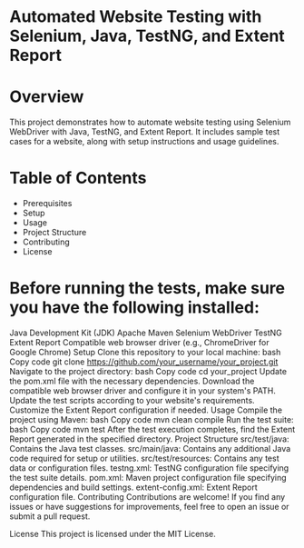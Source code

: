 <h1>Automated Website Testing with Selenium, Java, TestNG, and Extent Report</h1>

<h1>Overview</h1>
This project demonstrates how to automate website testing using Selenium WebDriver with Java, TestNG, and Extent Report. It includes sample test cases for a website, along with setup instructions and usage guidelines.

<h1>Table of Contents</h1>
<ul>
<li>Prerequisites</li>
  <li>Setup</li>
  <li>Usage</li>
  <li>Project Structure</li>
  <li>Contributing</li>
  <li>License</li>
</ul>

<h1>Before running the tests, make sure you have the following installed:</h1>

Java Development Kit (JDK)
Apache Maven
Selenium WebDriver
TestNG
Extent Report
Compatible web browser driver (e.g., ChromeDriver for Google Chrome)
Setup
Clone this repository to your local machine:
bash
Copy code
git clone https://github.com/your_username/your_project.git
Navigate to the project directory:
bash
Copy code
cd your_project
Update the pom.xml file with the necessary dependencies.
Download the compatible web browser driver and configure it in your system's PATH.
Update the test scripts according to your website's requirements.
Customize the Extent Report configuration if needed.
Usage
Compile the project using Maven:
bash
Copy code
mvn clean compile
Run the test suite:
bash
Copy code
mvn test
After the test execution completes, find the Extent Report generated in the specified directory.
Project Structure
src/test/java: Contains the Java test classes.
src/main/java: Contains any additional Java code required for setup or utilities.
src/test/resources: Contains any test data or configuration files.
testng.xml: TestNG configuration file specifying the test suite details.
pom.xml: Maven project configuration file specifying dependencies and build settings.
extent-config.xml: Extent Report configuration file.
Contributing
Contributions are welcome! If you find any issues or have suggestions for improvements, feel free to open an issue or submit a pull request.

License
This project is licensed under the MIT License.
